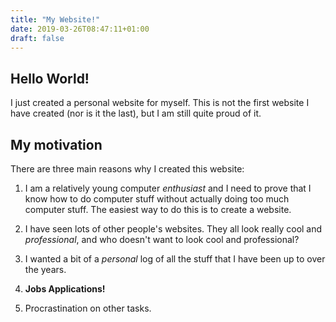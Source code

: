 ```yaml
---
title: "My Website!"
date: 2019-03-26T08:47:11+01:00
draft: false
---
```


## Hello World! 

I just created a personal website for myself. This is not the first website I have created (nor is it the last), but I am still quite proud of it.

## My motivation
There are three main reasons why I created this website:

1. I am a relatively young computer *enthusiast* and I need to prove that I know how to do computer stuff without actually doing too much computer stuff. The easiest way to do this is to create a website.

2. I have seen lots of other people's websites. They all look really cool and *professional*, and who doesn't want to look cool and professional?

3. I wanted a bit of a *personal* log of all the stuff that I have been up to over the years. 

4. **Jobs Applications!**

5. Procrastination on other tasks.




